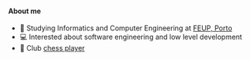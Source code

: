 #### About me

- :book: Studying Informatics and Computer Engineering at [FEUP, Porto](http://fe.up.pt)
- :computer: Interested about software engineering and low level development
- :game_die: Club [chess player](https://lichess.org/@/brod56)
